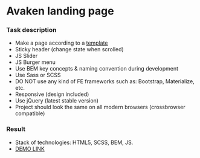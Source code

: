 # Avaken landing page
### Task description
- Make a page according to a [template](https://www.figma.com/file/dFbqcI4YVgXAYNV0jNU9oq/Test-work-for-developers?node-id=0%3A1)
- Sticky header (change state when scrolled)
- JS Slider
- JS Burger menu
- Use BEM key concepts & naming convention during development
- Use Sass or SCSS
- DO NOT use any kind of FE frameworks such as: Bootstrap, Materialize, etc.
- Responsive (design included)
- Use jQuery (latest stable version)
- Project should look the same on all modern browsers (crossbrowser compatible)
### Result
- Stack of technologies: HTML5, SCSS, BEM, JS.
- [DEMO LINK](https://dmitry-puhliakov.github.io/Avaken-landing/)
